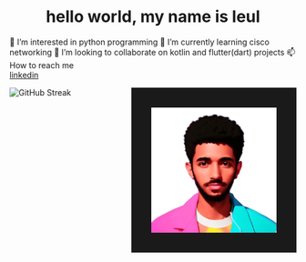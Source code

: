 
<h1 align="center">hello world, my name is leul</h1>
<p>👀 I’m interested in python programming 🌱 I’m currently learning cisco networking
💞️ I’m looking to collaborate on kotlin and flutter(dart) projects
📫 How to reach me<br>
 <a href="https://www.linkedin.com/in/leul-dereje-0a0862224/" text-decoration="none" align-items"center">linkedin</a>
</p>
<img align="right"  width="220" border="35px linear aqua"
    src="./pro.png">



<!---
Bisratolera/Bisratolera is a ✨ special ✨ repository because its `README.md` (this file) appears on your GitHub profile.
You can click the Preview link to take a look at your changes.
--->
![GitHub Streak](https://streak-stats.demolab.com?user=Bisratolera&theme=whatsapp-dark&hide_border=true&mode=weekly)
